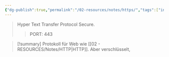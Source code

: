 ```yaml
---
{"dg-publish":true,"permalink":"/02-resources/notes/https/","tags":["informatik/netzwerk","it-sicherheit"],"noteIcon":"","updated":"2025-09-10T16:35:19.160+02:00"}
---
```


> Hyper Text Transfer Protocol Secure.
> > PORT: 443

>[!summary] 
>Protokoll für Web wie [[02 - RESOURCES/Notes/HTTP\|HTTP]]. Aber verschlüsselt,

